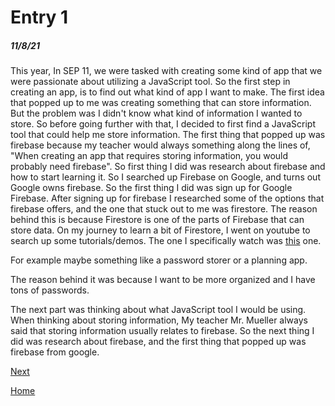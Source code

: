 # Entry 1
##### 11/8/21

 This year, In SEP 11, we were tasked with creating some kind of app that we were passionate about utilizing a JavaScript tool. So the first step in creating an app, is to find out what kind of app I want to make. The first idea that popped up to me was creating something that can store information. But the problem was I didn't know what kind of information I wanted to store. So before going further with that, I decided to first find a JavaScript tool that could help me store information. The first thing that popped up was firebase because my teacher would always something along the lines of, "When creating an app that requires storing information, you would probably need firebase". So first thing I did was research about firebase and how to start learning it. So I searched up Firebase on Google, and turns out Google owns firebase. So the first thing I did was sign up for Google Firebase. After signing up for firebase I researched some of the options that firebase offers, and the one that stuck out to me was firestore. The reason behind this is because Firestore is one of the parts of Firebase that can store data. On my journey to learn a bit of Firestore, I went on youtube to search up some tutorials/demos. The one I specifically watch was [this](https://www.youtube.com/watch?v=4d-gIPGzmK4&list=PL4cUxeGkcC9itfjle0ji1xOZ2cjRGY_WB) one.
 
 
 
 
 For example maybe something like a password storer or a planning app. 
 
 
 
 The reason behind it was because I want to be more organized and I have tons of passwords.
 
 
 
 The next part was thinking about what JavaScript tool I would be using. When thinking about storing information, My teacher Mr. Mueller always said that storing information usually relates to firebase. So the next thing I did was research about firebase, and the first thing that popped up was firebase from google.

[Next](entry02.md)

[Home](../README.md)
